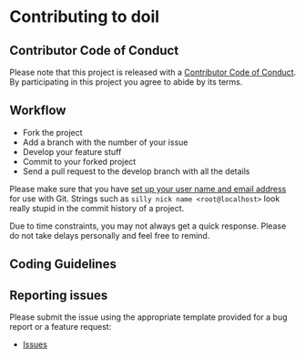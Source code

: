 # Contributing to doil

## Contributor Code of Conduct

Please note that this project is released with a [Contributor Code of Conduct](CODE_OF_CONDUCT.md). By participating in this project you agree to abide by its terms.

## Workflow

* Fork the project
* Add a branch with the number of your issue
* Develop your feature stuff
* Commit to your forked project
* Send a pull request to the develop branch with all the details

Please make sure that you have [set up your user name and email address](https://git-scm.com/book/en/v2/Getting-Started-First-Time-Git-Setup) for use with Git. Strings such as `silly nick name <root@localhost>` look really stupid in the commit history of a project.

Due to time constraints, you may not always get a quick response. Please do not take delays personally and feel free to remind.

## Coding Guidelines



## Reporting issues

Please submit the issue using the appropriate template provided for a bug report or a feature request:

* [Issues](https://github.com/conceptsandtraining/doil/issues)
